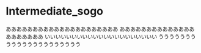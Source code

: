 # Intermediate_sogo
あああああああああああああああああああああ
あああああああああああああああああああああ
いいいいいいいいいいいいいいいいいいいいい
ううううううううううううううううううううう
